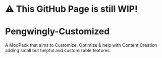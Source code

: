 # ⚠️ This GitHub Page is still WIP!

# Pengwingly-Customized
A ModPack that aims to Customize, Optimize &amp; help with Content Creation adding small but helpful and customizable features.
